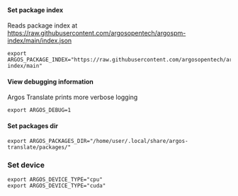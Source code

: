 #### Set package index

Reads package index at https://raw.githubusercontent.com/argosopentech/argospm-index/main/index.json

```
export ARGOS_PACKAGE_INDEX="https://raw.githubusercontent.com/argosopentech/argospm-index/main"
```

#### View debugging information

Argos Translate prints more verbose logging 

```
export ARGOS_DEBUG=1
```

#### Set packages dir
```
export ARGOS_PACKAGES_DIR="/home/user/.local/share/argos-translate/packages/"
```

### Set device
```
export ARGOS_DEVICE_TYPE="cpu"
export ARGOS_DEVICE_TYPE="cuda"
```